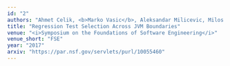 ```yaml
---
id: "2"
authors: "Ahmet Celik, <b>Marko Vasic</b>, Aleksandar Milicevic, Milos Gligoric"
title: "Regression Test Selection Across JVM Boundaries"
venue: "<i>Symposium on the Foundations of Software Engineering</i>"
venue_short: "FSE"
year: "2017"
arxiv: "https://par.nsf.gov/servlets/purl/10055460"
---
```

